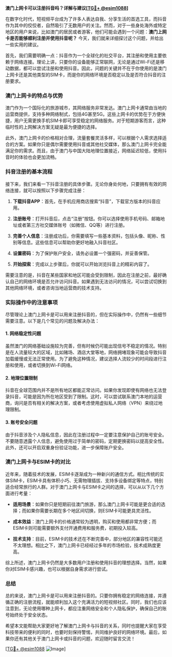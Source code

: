 **澳门上网卡可以注册抖音吗？详解与建议[[TG💪+ @esim1088](https://t.me/s/esim1088)]**

在数字化时代，短视频平台成为了许多人表达自我、分享生活的首选工具，而抖音作为其中的佼佼者，自然吸引了无数用户的关注。然而，对于一些身处海外或特定地区的用户来说，比如澳门的居民或者游客，他们可能会遇到一个问题：**澳门上网卡是否能够顺利注册并使用抖音呢？** 今天，我们就来详细探讨这个问题，并给出一些实用的建议。

首先，我们需要明确一点：抖音作为一个全球化的社交平台，其注册和使用主要依赖于网络连接。理论上讲，只要你的设备能够正常联网，无论是通过Wi-Fi还是移动数据，都可以尝试注册和使用抖音。因此，问题的关键并不在于你使用的是澳门上网卡还是其他类型的SIM卡，而是你的网络环境是否稳定以及是否符合抖音的注册要求。

### 澳门上网卡的特点与优势

澳门作为一个国际化的旅游城市，其网络服务非常发达。澳门上网卡通常由当地的运营商提供，支持多种网络制式，包括4G甚至5G。这些上网卡的优势在于方便快捷，用户无需更换手机SIM卡即可享受稳定的网络服务。对于短期游客而言，这种临时性的上网解决方案无疑是最为便捷的选择。

此外，澳门上网卡的价格相对合理，流量套餐灵活多样，可以根据个人需求选择适合的方案。如果你只是偶尔需要使用抖音或其他社交媒体，那么澳门上网卡完全能满足你的需求。而且，由于澳门与中国大陆地理位置接近，网络延迟较低，使用抖音时的体验也会更加流畅。

### 抖音注册的基本流程

接下来，我们来看一下抖音注册的具体步骤。无论你身处何地，只要拥有有效的网络连接，就可以按照以下步骤完成注册：

1. **下载抖音APP**：首先，在手机应用商店搜索“抖音”，下载官方版本的抖音应用。
   
2. **注册账号**：打开抖音后，点击“注册”按钮。你可以选择使用手机号码、邮箱地址或者第三方社交媒体账号（如微信、QQ等）进行注册。

3. **完善个人信息**：注册成功后，你需要填写一些基本资料，包括头像、昵称、性别等信息。这些信息可以帮助你更好地融入抖音社区。

4. **设置密码**：为了保护账户安全，请务必设置一个强密码，并妥善保管。

5. **开始探索**：完成以上步骤后，你就可以开始浏览抖音上的精彩内容了。

需要注意的是，抖音在某些国家和地区可能会受到限制，因此在注册之前，最好确认自己的网络环境是否允许访问抖音。如果遇到无法访问的情况，可以尝试切换到其他网络环境，或者咨询当地运营商的技术支持。

### 实际操作中的注意事项

尽管理论上澳门上网卡是可以用来注册抖音的，但在实际操作中，仍然有一些细节需要注意。以下是几个常见的问题及解决办法：

#### 1. 网络稳定性问题

虽然澳门的网络基础设施较为完善，但有时候仍可能出现信号不稳定的情况。特别是在人流量较大的区域，比如赌场、酒店大堂等地，网络拥堵现象可能会导致抖音加载缓慢或无法正常使用。为了避免这种情况，建议选择人流较少的时间段进行注册和使用，或者切换到Wi-Fi网络。

#### 2. 地理位置限制

抖音在全球范围内并不是所有地区都能正常访问。如果你发现即使有网络也无法登录抖音，可能是因为所在地区受到了限制。这时，可以尝试联系澳门本地的运营商，询问是否有相关的解决方案，或者考虑使用虚拟私人网络（VPN）来绕过地理限制。

#### 3. 账号安全问题

由于抖音涉及个人隐私信息，因此在注册过程中一定要注意保护自己的账号安全。不要随意透露个人信息，避免使用过于简单的密码，定期更换密码以提高安全性。此外，还可以开启双重身份验证功能，进一步保障账户安全。

### 澳门上网卡与ESIM卡的对比

近年来，随着技术的发展，ESIM卡逐渐成为一种新兴的通信方式。相比传统的实体SIM卡，ESIM卡具有体积小巧、无需物理插拔、支持多设备绑定等特点，特别适合经常旅行的人群。对于澳门上网卡与ESIM卡之间的选择，可以从以下几个方面进行考量：

- **适用场景**：如果你只是短期前往澳门旅游，那么澳门上网卡可能是更合适的选择；而如果你需要长期在多个地区间切换，则ESIM卡可能更具灵活性。
  
- **成本效益**：澳门上网卡的价格通常较为透明，购买和使用都非常方便；而ESIM卡则可能需要额外支付开通费用和服务费，初期投入较高。

- **技术支持**：目前，ESIM卡的技术还在不断完善中，部分地区的兼容性可能还不太理想。相比之下，澳门上网卡已经经过多年的市场检验，技术成熟度更高。

综上所述，澳门上网卡仍然是大多数用户注册和使用抖音的理想选择。当然，如果你对ESIM卡感兴趣，也可以根据自身需求进行尝试。

### 总结

总的来说，澳门上网卡是可以用来注册抖音的。只要你拥有稳定的网络连接，并遵循正确的注册流程，就能顺利加入这个充满活力的短视频社区。同时，我们也应该注意到，无论使用哪种上网卡，都应注重网络安全和个人隐私保护，确保自己的账号始终处于安全状态。

希望本文能帮助大家更好地了解澳门上网卡与抖音的关系，同时也提醒大家在享受科技带来的便利的同时，也要时刻保持警惕，共同维护良好的网络环境。最后，如果你还有其他关于澳门上网卡或抖音的问题，欢迎随时留言交流！

[[TG💪+ @esim1088](https://t.me/s/esim1088) ![Image](https://i.postimg.cc/4NQfJmqS/Snipaste-2025-05-13-00-14-12.png)]